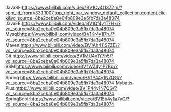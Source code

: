 JavaSE:https://www.bilibili.com/video/BV1Cv411372m/?spm_id_from=333.1007.top_right_bar_window_default_collection.content.click&vd_source=8ba2ceba0e04b809e3a5fb7da3a48074
JavaEE:https://www.bilibili.com/video/BV1Qf4y1T7Hx/?vd_source=8ba2ceba0e04b809e3a5fb7da3a48074
Mysql:https://www.bilibili.com/video/BV1Kr4y1i7ru/?vd_source=8ba2ceba0e04b809e3a5fb7da3a48074
Maven:https://www.bilibili.com/video/BV1Ah411S7ZE/?vd_source=8ba2ceba0e04b809e3a5fb7da3a48074
Git:https://www.bilibili.com/video/BV1MU4y1Y7h5/?vd_source=8ba2ceba0e04b809e3a5fb7da3a48074
SSM:https://www.bilibili.com/video/BV1WZ4y1P7Bp/?vd_source=8ba2ceba0e04b809e3a5fb7da3a48074
Spring:https://www.bilibili.com/video/BV1P44y1N7QG/?vd_source=8ba2ceba0e04b809e3a5fb7da3a48074
Mybatis-Plus:https://www.bilibili.com/video/BV1P44y1N7QG/?vd_source=8ba2ceba0e04b809e3a5fb7da3a48074
SpringBoot:https://www.bilibili.com/video/BV15b4y1a7yG/?vd_source=8ba2ceba0e04b809e3a5fb7da3a48074
